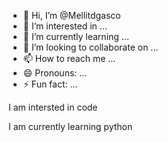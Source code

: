 - 👋 Hi, I’m @Mellitdgasco
- 👀 I’m interested in ...
- 🌱 I’m currently learning ...
- 💞️ I’m looking to collaborate on ...
- 📫 How to reach me ...
- 😄 Pronouns: ...
- ⚡ Fun fact: ...

<!---
Mellitdgasco/Mellitdgasco is a ✨ special ✨ repository because its `README.md` (this file) appears on your GitHub profile.
You can click the Preview link to take a look at your changes.
--->I am intersted in code
I am currently learning python


